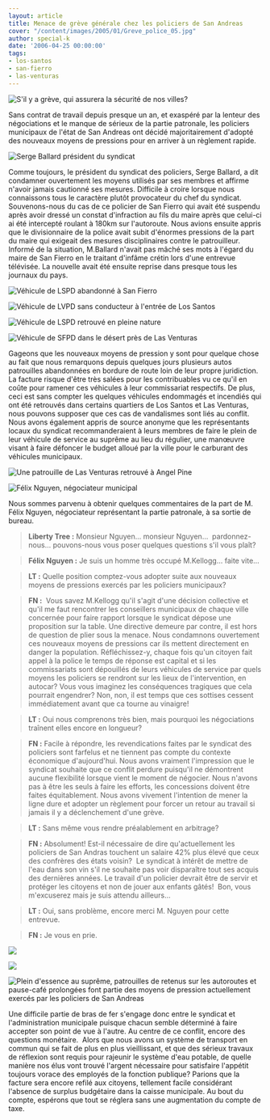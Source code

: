 ```yaml
---
layout: article
title: Menace de grève générale chez les policiers de San Andreas
cover: "/content/images/2005/01/Greve_police_05.jpg"
author: special-k
date: '2006-04-25 00:00:00'
tags:
- los-santos
- san-fierro
- las-venturas
---
```


![S'il y a grève, qui assurera la sécurité de nos villes?](  /content/images/2005/01/Greve_police_safetown.jpg)

Sans contrat de travail depuis presque un an, et exaspéré par la lenteur des négociations et le manque de sérieux de la partie patronale, les policiers municipaux de l'état de San Andreas ont décidé majoritairement d'adopté des nouveaux moyens de pressions pour en arriver à un règlement rapide.

![Serge Ballard président du syndicat](  /content/images/2005/01/Greve_police_Agent_Ballard.jpg)

Comme toujours, le président du syndicat des policiers, Serge Ballard, a dit condamner ouvertement les moyens utilisés par ses membres et affirme n'avoir jamais cautionné ses mesures. Difficile à croire lorsque nous connaissons tous le caractère plutôt provocateur du chef du syndicat. Souvenons-nous du cas de ce policier de San Fierro qui avait été suspendu après avoir dressé un constat d'infraction au fils du maire après que celui-ci ai été intercepté roulant à 180km sur l'autoroute. Nous avions ensuite appris que le divisionnaire de la police avait subit d'énormes pressions de la part du maire qui exigeait des mesures disciplinaires contre le patrouilleur. Informé de la situation, M.Ballard n'avait pas mâché ses mots à l'égard du maire de San Fierro en le traitant d'infâme crétin lors d'une entrevue télévisée. La nouvelle avait été ensuite reprise dans presque tous les journaux du pays.

![Véhicule de LSPD abandonné à San Fierro](  /content/images/2005/01/Greve_police_02.jpg)

![Véhicule de LVPD sans conducteur à l'entrée de Los Santos](  /content/images/2005/01/Greve_police_03.jpg)

![Véhicule de LSPD retrouvé en pleine nature](  /content/images/2005/01/Greve_police_01.jpg)

![Véhicule de SFPD dans le désert près de Las Venturas](  /content/images/2005/01/Greve_police_06.jpg)

Gageons que les nouveaux moyens de pression y sont pour quelque chose au fait que nous remarquons depuis quelques jours plusieurs autos patrouilles abandonnées en bordure de route loin de leur propre juridiction. La facture risque d'être très salées pour les contribuables vu ce qu'il en coûte pour ramener ces véhicules à leur commissariat respectifs. De plus, ceci est sans compter les quelques véhicules endommagés et incendiés qui ont été retrouvés dans certains quartiers de Los Santos et Las Venturas, nous pouvons supposer que ces cas de vandalismes sont liés au conflit. Nous avons également appris de source anonyme que les représentants locaux du syndicat recommanderaient à leurs membres de faire le plein de leur véhicule de service au suprême au lieu du régulier, une manœuvre visant à faire défoncer le budget alloué par la ville pour le carburant des véhicules municipaux.

![Une patrouille de Las Venturas retrouvé à Angel Pine](  /content/images/2005/01/Greve_police_04.jpg)

![Félix Nguyen, négociateur municipal](  /content/images/2005/01/Greve_police_Nguyen.jpg)

Nous sommes parvenu à obtenir quelques commentaires de la part de M. Félix Nguyen, négociateur représentant la partie patronale, à sa sortie de bureau.

> **Liberty Tree :** Monsieur Nguyen... monsieur Nguyen...&nbsp; pardonnez-nous... pouvons-nous vous poser quelques questions s'il vous plaît?

> **Félix Nguyen :** Je suis un homme très occupé M.Kellogg... faite vite...

> **LT :** Quelle position comptez-vous adopter suite aux nouveaux moyens de pressions exercés par les policiers municipaux?

> **FN :** &nbsp;Vous savez M.Kellogg qu'il s'agit d'une décision collective et qu'il me faut rencontrer les conseillers municipaux de chaque ville concernée pour faire rapport lorsque le syndicat dépose une proposition sur la table. Une directive demeure par contre, il est hors de question de plier sous la menace. Nous condamnons ouvertement ces nouveaux moyens de pressions car ils mettent directement en danger la population. Réfléchissez-y, chaque fois qu'un citoyen fait appel à la police le temps de réponse est capital et si les commissariats sont dépouillés de leurs véhicules de service par quels moyens les policiers se rendront sur les lieux de l'intervention, en autocar? Vous vous imaginez les conséquences tragiques que cela pourrait engendrer? Non, non, il est temps que ces sottises cessent immédiatement avant que ca tourne au vinaigre!

> **LT :** Oui nous comprenons très bien, mais pourquoi les négociations traînent elles encore en longueur?

> **FN :** Facile à répondre, les revendications faites par le syndicat des policiers sont farfelus et ne tiennent pas compte du contexte économique d'aujourd'hui. Nous avons vraiment l'impression que le syndicat souhaite que ce conflit perdure puisqu'il ne démontrent aucune flexibilité lorsque vient le moment de négocier. Nous n'avons pas à être les seuls à faire les efforts, les concessions doivent être faites équitablement. Nous avons vivement l'intention de mener la ligne dure et adopter un règlement pour forcer un retour au travail si jamais il y a déclenchement d'une grève.

> **LT :** Sans même vous rendre préalablement en arbitrage?

> **FN :** Absolument! Est-il nécessaire de dire qu'actuellement les policiers de San Andras touchent un salaire 42% plus élevé que ceux des confrères des états voisin?&nbsp; Le syndicat à intérêt de mettre de l'eau dans son vin s'il ne souhaite pas voir disparaître tout ses acquis des dernières années. Le travail d'un policier devrait être de servir et protéger les citoyens et non de jouer aux enfants gâtés!&nbsp; Bon, vous m'excuserez mais je suis attendu ailleurs...

> **LT :** Oui, sans problème, encore merci M. Nguyen pour cette entrevue.

> **FN :** Je vous en prie.

![](  /content/images/2005/01/Greve_police_essence.jpg)

![](  /content/images/2005/01/Greve_police_retenus.jpg)

![Plein d'essence au suprême, patrouilles de retenus sur les autoroutes et pause-café prolongées font partie des moyens de pression actuellement exercés par les policiers de San Andreas](  /content/images/2005/01/Greve_police_snack.jpg)

Une difficile partie de bras de fer s'engage donc entre le syndicat et l'administration municipale puisque chacun semble déterminé à faire accepter son point de vue à l'autre. Au centre de ce conflit, encore des questions monétaire.&nbsp; Alors que nous avons un système de transport en commun qui se fait de plus en plus vieillissant, et que des sérieux travaux de réflexion sont requis pour rajeunir le système d'eau potable, de quelle manière nos élus vont trouvé l'argent nécessaire pour satisfaire l'appétit toujours vorace des employés de la fonction publique? Parions que la facture sera encore refilé aux citoyens, tellement facile considérant l'absence de surplus budgétaire dans la caisse municipale. Au bout du compte, espérons que tout se réglera sans une augmentation du compte de taxe.

<!--kg-card-end: markdown-->
